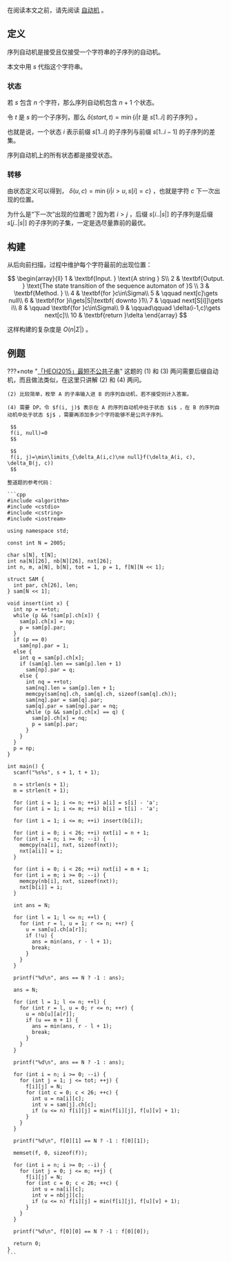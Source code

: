 在阅读本文之前，请先阅读 [自动机](./automaton.md) 。

## 定义

序列自动机是接受且仅接受一个字符串的子序列的自动机。

本文中用 $s$ 代指这个字符串。

### 状态

若 $s$ 包含 $n$ 个字符，那么序列自动机包含 $n+1$ 个状态。

令 $t$ 是 $s$ 的一个子序列，那么 $\delta(start, t)=\min\{i|t\text{ 是 }s[1..i]\text{ 的子序列}\}$ 。

也就是说，一个状态 $i$ 表示前缀 $s[1..i]$ 的子序列与前缀 $s[1..i-1]$ 的子序列的差集。

序列自动机上的所有状态都是接受状态。

### 转移

由状态定义可以得到， $\delta(u, c)=\min\{i|i>u,s[i]=c\}$ ，也就是字符 $c$ 下一次出现的位置。

为什么是“下一次”出现的位置呢？因为若 $i>j$ ，后缀 $s[i..|s|]$ 的子序列是后缀 $s[j..|s|]$ 的子序列的子集，一定是选尽量靠前的最优。

## 构建

从后向前扫描，过程中维护每个字符最前的出现位置：

$$
\begin{array}{ll}
1 & \textbf{Input. } \text{A string } S\\
2 & \textbf{Output. } \text{The state transition of the sequence automaton of }S \\
3 & \textbf{Method. }  \\
4 & \textbf{for }c\in\Sigma\\
5 & \qquad next[c]\gets null\\
6 & \textbf{for }i\gets|S|\textbf{ downto }1\\
7 & \qquad next[S[i]]\gets i\\
8 & \qquad \textbf{for }c\in\Sigma\\
9 & \qquad\qquad \delta(i-1,c)\gets next[c]\\
10 & \textbf{return }\delta
\end{array}
$$

这样构建的复杂度是 $O(n|\Sigma|)$ 。

## 例题

???+note "[「HEOI2015」最短不公共子串](https://www.luogu.org/problem/P4112)"
    这题的 (1) 和 (3) 两问需要后缀自动机，而且做法类似，在这里只讲解 (2) 和 (4) 两问。

    (2) 比较简单，枚举 A 的子串输入进 B 的序列自动机，若不接受则计入答案。

    (4) 需要 DP。令 $f(i, j)$ 表示在 A 的序列自动机中处于状态 $i$ ，在 B 的序列自动机中处于状态 $j$ ，需要再添加多少个字符能够不是公共子序列。

     $$
     f(i, null)=0
     $$

     $$
     f(i, j)=\min\limits_{\delta_A(i,c)\ne null}f(\delta_A(i, c), \delta_B(j, c))
     $$ 

    整道题的参考代码：

    ```cpp
    #include <algorithm>
    #include <cstdio>
    #include <cstring>
    #include <iostream>

    using namespace std;

    const int N = 2005;

    char s[N], t[N];
    int na[N][26], nb[N][26], nxt[26];
    int n, m, a[N], b[N], tot = 1, p = 1, f[N][N << 1];

    struct SAM {
      int par, ch[26], len;
    } sam[N << 1];

    void insert(int x) {
      int np = ++tot;
      while (p && !sam[p].ch[x]) {
        sam[p].ch[x] = np;
        p = sam[p].par;
      }
      if (p == 0)
        sam[np].par = 1;
      else {
        int q = sam[p].ch[x];
        if (sam[q].len == sam[p].len + 1)
          sam[np].par = q;
        else {
          int nq = ++tot;
          sam[nq].len = sam[p].len + 1;
          memcpy(sam[nq].ch, sam[q].ch, sizeof(sam[q].ch));
          sam[nq].par = sam[q].par;
          sam[q].par = sam[np].par = nq;
          while (p && sam[p].ch[x] == q) {
            sam[p].ch[x] = nq;
            p = sam[p].par;
          }
        }
      }
      p = np;
    }

    int main() {
      scanf("%s%s", s + 1, t + 1);

      n = strlen(s + 1);
      m = strlen(t + 1);

      for (int i = 1; i <= n; ++i) a[i] = s[i] - 'a';
      for (int i = 1; i <= m; ++i) b[i] = t[i] - 'a';

      for (int i = 1; i <= m; ++i) insert(b[i]);

      for (int i = 0; i < 26; ++i) nxt[i] = n + 1;
      for (int i = n; i >= 0; --i) {
        memcpy(na[i], nxt, sizeof(nxt));
        nxt[a[i]] = i;
      }

      for (int i = 0; i < 26; ++i) nxt[i] = m + 1;
      for (int i = m; i >= 0; --i) {
        memcpy(nb[i], nxt, sizeof(nxt));
        nxt[b[i]] = i;
      }

      int ans = N;

      for (int l = 1; l <= n; ++l) {
        for (int r = l, u = 1; r <= n; ++r) {
          u = sam[u].ch[a[r]];
          if (!u) {
            ans = min(ans, r - l + 1);
            break;
          }
        }
      }

      printf("%d\n", ans == N ? -1 : ans);

      ans = N;

      for (int l = 1; l <= n; ++l) {
        for (int r = l, u = 0; r <= n; ++r) {
          u = nb[u][a[r]];
          if (u == m + 1) {
            ans = min(ans, r - l + 1);
            break;
          }
        }
      }

      printf("%d\n", ans == N ? -1 : ans);

      for (int i = n; i >= 0; --i) {
        for (int j = 1; j <= tot; ++j) {
          f[i][j] = N;
          for (int c = 0; c < 26; ++c) {
            int u = na[i][c];
            int v = sam[j].ch[c];
            if (u <= n) f[i][j] = min(f[i][j], f[u][v] + 1);
          }
        }
      }

      printf("%d\n", f[0][1] == N ? -1 : f[0][1]);

      memset(f, 0, sizeof(f));

      for (int i = n; i >= 0; --i) {
        for (int j = 0; j <= m; ++j) {
          f[i][j] = N;
          for (int c = 0; c < 26; ++c) {
            int u = na[i][c];
            int v = nb[j][c];
            if (u <= n) f[i][j] = min(f[i][j], f[u][v] + 1);
          }
        }
      }

      printf("%d\n", f[0][0] == N ? -1 : f[0][0]);

      return 0;
    }
    ```
